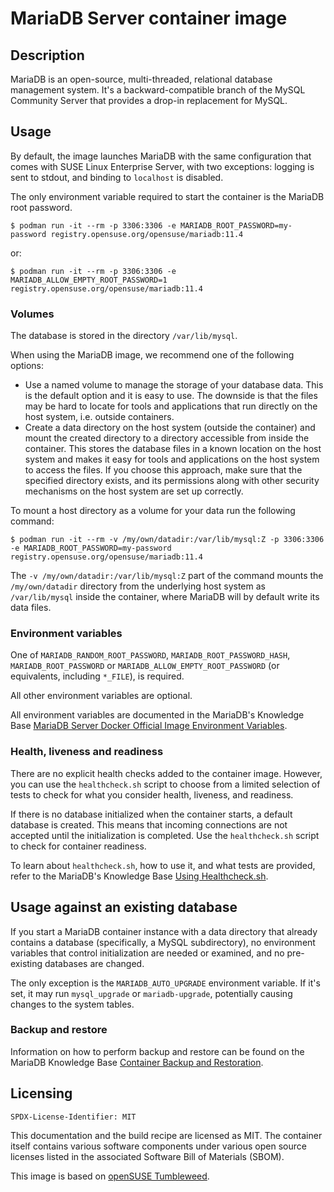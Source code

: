 # MariaDB Server container image

## Description
MariaDB is an open-source, multi-threaded, relational database management system. It's a backward-compatible branch of the MySQL Community Server that provides a drop-in replacement for MySQL.


## Usage
By default, the image launches MariaDB with the same configuration that comes with SUSE Linux Enterprise Server, with two exceptions: logging is sent to stdout, and binding to `localhost` is disabled.

The only environment variable required to start the container is the MariaDB root password.

```ShellSession
$ podman run -it --rm -p 3306:3306 -e MARIADB_ROOT_PASSWORD=my-password registry.opensuse.org/opensuse/mariadb:11.4
```

or:

```ShellSession
$ podman run -it --rm -p 3306:3306 -e MARIADB_ALLOW_EMPTY_ROOT_PASSWORD=1 registry.opensuse.org/opensuse/mariadb:11.4
```

### Volumes

The database is stored in the directory `/var/lib/mysql`.

When using the MariaDB image, we recommend one of the following options:

* Use a named volume to manage the storage of your database data. This is the default option and it is easy to use. The downside is that the files may be hard to locate for tools and applications that run directly on the host system, i.e. outside containers.
* Create a data directory on the host system (outside the container) and mount the created directory to a directory accessible from inside the container. This stores the database files in a known location on the host system and makes it easy for tools and applications on the host system to access the files. If you choose this approach, make sure that the specified directory exists, and its permissions along with other security mechanisms on the host system are set up correctly.

To mount a host directory as a volume for your data run the following command:

```ShellSession
$ podman run -it --rm -v /my/own/datadir:/var/lib/mysql:Z -p 3306:3306 -e MARIADB_ROOT_PASSWORD=my-password registry.opensuse.org/opensuse/mariadb:11.4
```

The `-v /my/own/datadir:/var/lib/mysql:Z` part of the command mounts the `/my/own/datadir` directory from the underlying host system as `/var/lib/mysql` inside the container, where MariaDB will by default write its data files.

### Environment variables

One of `MARIADB_RANDOM_ROOT_PASSWORD`, `MARIADB_ROOT_PASSWORD_HASH`, `MARIADB_ROOT_PASSWORD` or `MARIADB_ALLOW_EMPTY_ROOT_PASSWORD` (or equivalents, including `*_FILE`), is required.

All other environment variables are optional.

All environment variables are documented in the MariaDB's Knowledge Base [MariaDB Server Docker Official Image Environment Variables](https://mariadb.com/kb/en/mariadb-server-docker-official-image-environment-variables/).

### Health, liveness and readiness

There are no explicit health checks added to the container image. However, you can use the `healthcheck.sh` script to choose from a limited selection of tests to check for what you consider health, liveness, and readiness.

If there is no database initialized when the container starts, a default database is created. This means that incoming connections are not accepted until the initialization is completed. Use the `healthcheck.sh` script to check for container readiness.

To learn about `healthcheck.sh`, how to use it, and what tests are provided, refer to the MariaDB's Knowledge Base [Using Healthcheck.sh](https://mariadb.com/kb/en/using-healthcheck-sh/).

## Usage against an existing database

If you start a MariaDB container instance with a data directory that already contains a database (specifically, a MySQL subdirectory), no environment variables that control initialization are needed or examined, and no pre-existing databases are changed.

The only exception is the `MARIADB_AUTO_UPGRADE` environment variable. If it's set, it may run `mysql_upgrade` or `mariadb-upgrade`, potentially causing changes to the system tables.

### Backup and restore

Information on how to perform backup and restore can be found on the MariaDB Knowledge Base [Container Backup and Restoration](https://mariadb.com/kb/en/container-backup-and-restoration/).

## Licensing

`SPDX-License-Identifier: MIT`

This documentation and the build recipe are licensed as MIT.
The container itself contains various software components under various open source licenses listed in the associated
Software Bill of Materials (SBOM).

This image is based on [openSUSE Tumbleweed](https://get.opensuse.org/tumbleweed/).
